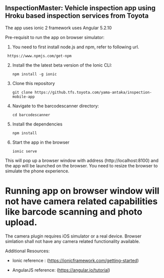 ## InspectionMaster: Vehicle inspection app using Hroku based inspection services from Toyota

The app uses ionic 2 framework uses Angular 5.2.10

Pre-requisit to run the app on browser simulator:

1. You need to first install node.js and npm, refer to following url.
  ```
   https://www.npmjs.com/get-npm
  ```

2. Install the the latest beta version of the Ionic CLI:
    ```
    npm install -g ionic
    ```

3. Clone this repository
    ```
    git clone https://github.tfs.toyota.com/yama-antaka/inspection-mobile-app
    ```
    
4. Navigate to the barcodescanner directory:
    ```
    cd barcodescanner
    ```

5. Install the dependencies
    ```
    npm install
    ```
    
6. Start the app in the browser
    ```
    ionic serve
    ```
This will pop up a browser window with address (http://localhost:8100) and the app will be launched on the browser.
You need to resize the browser to simulate the phone experience.

# Running app on browser window will not have camera related capabilities like barcode scanning and photo upload. #
The camera plugin requires iOS simulator or a real device. Browser simlation shall not have any camera related functionality available.


Additional Resources:

- Ionic reference : (https://ionicframework.com/getting-started)

- AngularJS reference: (https://angular.io/tutorial)
